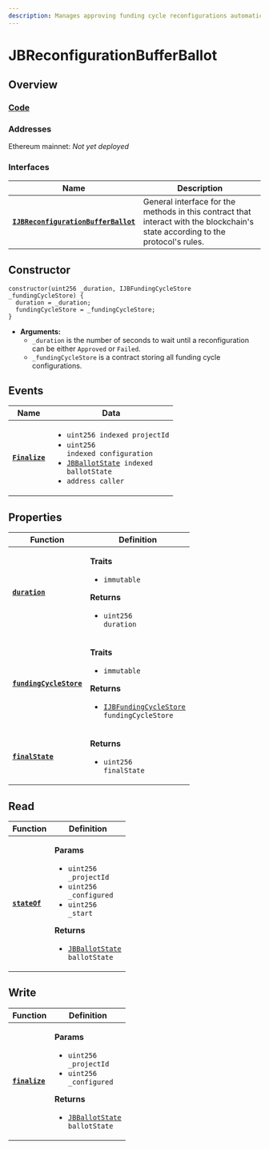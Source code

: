 ```yaml
---
description: Manages approving funding cycle reconfigurations automatically after a buffer period.
---
```


# JBReconfigurationBufferBallot

## Overview

### [Code](https://github.com/jbx-protocol/juice-contracts-v2/blob/main/contracts/JBReconfigurationBufferBallot.sol)

### **Addresses**

Ethereum mainnet: _Not yet deployed_

### **Interfaces**

| Name                                             | Description                                                                                                                              |
| ------------------------------------------------ | ---------------------------------------------------------------------------------------------------------------------------------------- |
| [**`IJBReconfigurationBufferBallot`**](/api/interfaces/ijbreconfigurationbufferballot.md) | General interface for the methods in this contract that interact with the blockchain's state according to the protocol's rules. |

## Constructor

```
constructor(uint256 _duration, IJBFundingCycleStore _fundingCycleStore) {
  duration = _duration;
  fundingCycleStore = _fundingCycleStore;
}
```

* **Arguments:**
  * `_duration` is the number of seconds to wait until a reconfiguration can be either `Approved` or `Failed`.
  * `_fundingCycleStore` is a contract storing all funding cycle configurations.


## Events

| Name                               | Data                                                                                                                                                                                    |
| ---------------------------------- | --------------------------------------------------------------------------------------------------------------------------------------------------------------------------------------- |
| [**`Finalize`**](/api/contracts/or-ballots/jbreconfigurationbufferballot/events/finalize.md) | <ul><li><code>uint256 indexed projectId</code></li><li><code>uint256 indexed configuration</code></li><li><code>[JBBallotState](/api/enums/jbballotstate.md) indexed ballotState</code></li><li><code>address caller</code></li></ul> |

## Properties

| Function                                                          | Definition                                                                                                                                                                                                |
| ----------------------------------------------------------------- | --------------------------------------------------------------------------------------------------------------------------------------------------------------------------------------------------------- |
| [**`duration`**](/api/contracts/or-ballots/jbreconfigurationbufferballot/properties/duration.md)                            | <p><strong>Traits</strong></p><ul><li><code>immutable</code></li></ul><p><strong>Returns</strong></p><ul><li><code>uint256 duration</code></li></ul> |
| [**`fundingCycleStore`**](/api/contracts/or-ballots/jbreconfigurationbufferballot/properties/fundingcyclestore.md)               | <p><strong>Traits</strong></p><ul><li><code>immutable</code></li></ul><p><strong>Returns</strong></p><ul><li><code>[IJBFundingCycleStore](/api/interfaces/ijbfundingcyclestore.md) fundingCycleStore</code></li></ul> |
| [**`finalState`**](/api/contracts/or-ballots/jbreconfigurationbufferballot/properties/finalstate.md)                            | <p><strong>Returns</strong></p><ul><li><code>uint256 finalState</code></li></ul> |

## Read

| Function                                 | Definition                                                                                                                                                                                   |
| ---------------------------------------- | -------------------------------------------------------------------------------------------------------------------------------------------------------------------------------------------- |
| [**`stateOf`**](/api/contracts/or-ballots/jbreconfigurationbufferballot/read/stateof.md) | <p><strong>Params</strong></p><ul><li><code>uint256 _projectId</code></li><li><code>uint256 _configured</code></li><li><code>uint256 _start</code></li></ul><p><strong>Returns</strong></p><ul><li><code>[JBBallotState](/api/enums/jbballotstate.md) ballotState</code></li></ul> |

## Write

| Function                                 | Definition                                                                                                                                                                                   |
| ---------------------------------------- | -------------------------------------------------------------------------------------------------------------------------------------------------------------------------------------------- |
| [**`finalize`**](/api/contracts/or-ballots/jbreconfigurationbufferballot/write/finalize.md) | <p><strong>Params</strong></p><ul><li><code>uint256 _projectId</code></li><li><code>uint256 _configured</code></li></ul><p><strong>Returns</strong></p><ul><li><code>[JBBallotState](/api/enums/jbballotstate.md) ballotState</code></li></ul> |

